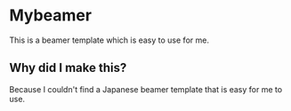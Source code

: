 # Mybeamer
This is a beamer template which is easy to use for me.

## Why did I make this?
Because I couldn't find a Japanese beamer template that is easy for me to use.
